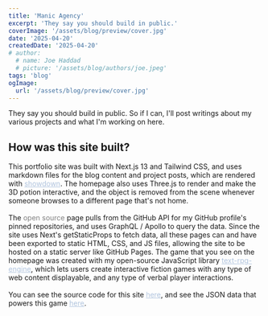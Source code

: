 ```yaml
---
title: 'Manic Agency'
excerpt: 'They say you should build in public.'
coverImage: '/assets/blog/preview/cover.jpg'
date: '2025-04-20'
createdDate: '2025-04-20'
# author:
  # name: Joe Haddad
  # picture: '/assets/blog/authors/joe.jpeg'
tags: 'blog'
ogImage:
  url: '/assets/blog/preview/cover.jpg'
---
```

They say you should build in public. So if I can, I'll post writings about my various projects and what I'm working on here.

## How was this site built?

This portfolio site was built with Next.js 13 and Tailwind CSS, and uses markdown files for the blog content and project posts, which are rendered with <a href="https://github.com/showdownjs/showdown/" style="color: rgb(176,196,222)" target="_blank">showdown</a>. The homepage also uses Three.js to render and make the 3D potion interactive, and the object is removed from the scene whenever someone browses to a different page that's not home. <br><br> The <span style="color: grey">open source </span> page pulls from the GitHub API for my GitHub profile's pinned repositories, and uses GraphQL / Apollo to query the data. Since the site uses Next's getStaticProps to fetch data, all these pages can and have been exported to static HTML, CSS, and JS files, allowing the site to be hosted on a static server like GitHub Pages. The game that you see on the homepage was created with my open-source JavaScript library <a href="https://jddunn.github.io/text-rpg-engine/" style="color: rgb(176,196,222)" target="_blank">text-rpg-engine</a>, which lets users create interactive fiction games with any type of web content displayable, and any type of verbal player interactions. <br> <br> You can see the source code for this site <a href="https://github.com/jddunn/portfolio" style="color: rgb(176,196,222)" target="_blank">here</a>, and see the JSON data that powers this game <a href="../../game.json" style="color: rgb(176,196,222)" target="_blank">here</a>.